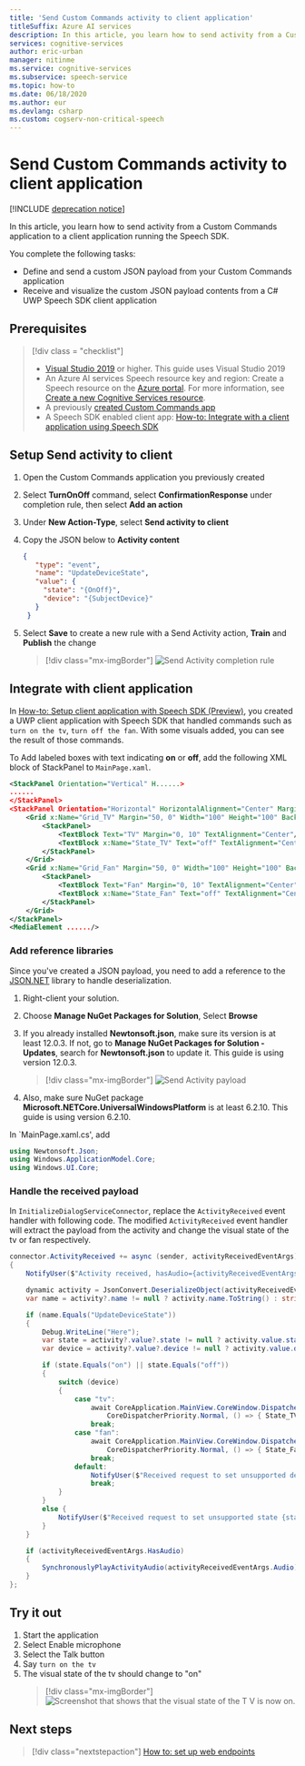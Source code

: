 ```yaml
---
title: 'Send Custom Commands activity to client application'                           
titleSuffix: Azure AI services
description: In this article, you learn how to send activity from a Custom Commands application to a client application running the Speech SDK.
services: cognitive-services
author: eric-urban
manager: nitinme
ms.service: cognitive-services
ms.subservice: speech-service
ms.topic: how-to
ms.date: 06/18/2020
ms.author: eur
ms.devlang: csharp
ms.custom: cogserv-non-critical-speech
---
```


# Send Custom Commands activity to client application

[!INCLUDE [deprecation notice](./includes/custom-commands-retire.md)]

In this article, you learn how to send activity from a Custom Commands application to a client application running the Speech SDK.

You complete the following tasks:

- Define and send a custom JSON payload from your Custom Commands application
- Receive and visualize the custom JSON payload contents from a C# UWP Speech SDK client application

## Prerequisites
> [!div class = "checklist"]
> * [Visual Studio 2019](https://visualstudio.microsoft.com/downloads/) or higher. This guide uses Visual Studio 2019
> * An Azure AI services Speech resource key and region: Create a Speech resource on the [Azure portal](https://portal.azure.com). For more information, see [Create a new Cognitive Services resource](../cognitive-services-apis-create-account.md?tabs=speech#create-a-new-azure-cognitive-services-resource).
> * A previously [created Custom Commands app](quickstart-custom-commands-application.md)
> * A Speech SDK enabled client app:
[How-to: Integrate with a client application using Speech SDK](./how-to-custom-commands-setup-speech-sdk.md)

## Setup Send activity to client 
1. Open the Custom Commands application you previously created
1. Select **TurnOnOff** command, select **ConfirmationResponse** under completion rule, then select **Add an action**
1. Under **New Action-Type**, select **Send activity to client**
1. Copy the JSON below to **Activity content**
   ```json
   {
      "type": "event",
      "name": "UpdateDeviceState",
      "value": {
        "state": "{OnOff}",
        "device": "{SubjectDevice}"
      }
    }
   ```
1. Select **Save** to create a new rule with a Send Activity action, **Train** and **Publish** the change

   > [!div class="mx-imgBorder"]
   > ![Send Activity completion rule](media/custom-commands/send-activity-to-client-completion-rules.png)

## Integrate with client application

In [How-to: Setup client application with Speech SDK (Preview)](./how-to-custom-commands-setup-speech-sdk.md), you created a UWP client application with Speech SDK that handled commands such as `turn on the tv`, `turn off the fan`. With some visuals added, you can see the result of those commands.

To Add labeled boxes with text indicating **on** or **off**, add the following XML block of StackPanel to `MainPage.xaml`.

```xml
<StackPanel Orientation="Vertical" H......>
......
</StackPanel>
<StackPanel Orientation="Horizontal" HorizontalAlignment="Center" Margin="20">
    <Grid x:Name="Grid_TV" Margin="50, 0" Width="100" Height="100" Background="LightBlue">
        <StackPanel>
            <TextBlock Text="TV" Margin="0, 10" TextAlignment="Center"/>
            <TextBlock x:Name="State_TV" Text="off" TextAlignment="Center"/>
        </StackPanel>
    </Grid>
    <Grid x:Name="Grid_Fan" Margin="50, 0" Width="100" Height="100" Background="LightBlue">
        <StackPanel>
            <TextBlock Text="Fan" Margin="0, 10" TextAlignment="Center"/>
            <TextBlock x:Name="State_Fan" Text="off" TextAlignment="Center"/>
        </StackPanel>
    </Grid>
</StackPanel>
<MediaElement ....../>
```

### Add reference libraries

Since you've created a JSON payload, you need to add a reference to the [JSON.NET](https://www.newtonsoft.com/json) library to handle deserialization.

1. Right-client your solution.
1. Choose **Manage NuGet Packages for Solution**, Select **Browse** 
1. If you already installed **Newtonsoft.json**, make sure its version is at least 12.0.3. If not, go to **Manage NuGet Packages for Solution - Updates**, search for **Newtonsoft.json** to update it. This guide is using version 12.0.3.

    > [!div class="mx-imgBorder"]
    > ![Send Activity payload](media/custom-commands/send-activity-to-client-json-nuget.png)

1. Also, make sure NuGet package **Microsoft.NETCore.UniversalWindowsPlatform** is at least 6.2.10. This guide is using version 6.2.10.

In `MainPage.xaml.cs', add

```C#
using Newtonsoft.Json; 
using Windows.ApplicationModel.Core;
using Windows.UI.Core;
```

### Handle the received payload

In `InitializeDialogServiceConnector`, replace the `ActivityReceived` event handler with following code. The modified `ActivityReceived` event handler will extract the payload from the activity and change the visual state of the tv or fan respectively.

```C#
connector.ActivityReceived += async (sender, activityReceivedEventArgs) =>
{
    NotifyUser($"Activity received, hasAudio={activityReceivedEventArgs.HasAudio} activity={activityReceivedEventArgs.Activity}");

    dynamic activity = JsonConvert.DeserializeObject(activityReceivedEventArgs.Activity);
    var name = activity?.name != null ? activity.name.ToString() : string.Empty;

    if (name.Equals("UpdateDeviceState"))
    {
        Debug.WriteLine("Here");
        var state = activity?.value?.state != null ? activity.value.state.ToString() : string.Empty;
        var device = activity?.value?.device != null ? activity.value.device.ToString() : string.Empty;

        if (state.Equals("on") || state.Equals("off"))
        {
            switch (device)
            {
                case "tv":
                    await CoreApplication.MainView.CoreWindow.Dispatcher.RunAsync(
                        CoreDispatcherPriority.Normal, () => { State_TV.Text = state; });
                    break;
                case "fan":
                    await CoreApplication.MainView.CoreWindow.Dispatcher.RunAsync(
                        CoreDispatcherPriority.Normal, () => { State_Fan.Text = state; });
                    break;
                default:
                    NotifyUser($"Received request to set unsupported device {device} to {state}");
                    break;
            }
        }
        else { 
            NotifyUser($"Received request to set unsupported state {state}");
        }
    }

    if (activityReceivedEventArgs.HasAudio)
    {
        SynchronouslyPlayActivityAudio(activityReceivedEventArgs.Audio);
    }
};
```

## Try it out

1. Start the application
1. Select Enable microphone
1. Select the Talk button
1. Say `turn on the tv`
1. The visual state of the tv should change to "on"
   > [!div class="mx-imgBorder"]
   > ![Screenshot that shows that the visual state of the T V is now on.](media/custom-commands/send-activity-to-client-turn-on-tv.png)

## Next steps

> [!div class="nextstepaction"]
> [How to: set up web endpoints](./how-to-custom-commands-setup-web-endpoints.md)
